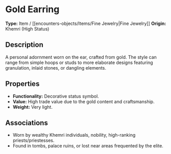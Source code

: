 # Gold Earring

**Type:** Item / [[encounters-objects/Items/Fine Jewelry|Fine Jewelry]]
**Origin:** Khemri (High Status)

## Description
A personal adornment worn on the ear, crafted from gold. The style can range from simple hoops or studs to more elaborate designs featuring granulation, inlaid stones, or dangling elements.

## Properties
*   **Functionality:** Decorative status symbol.
*   **Value:** High trade value due to the gold content and craftsmanship.
*   **Weight:** Very light.

## Associations
*   Worn by wealthy Khemri individuals, nobility, high-ranking priests/priestesses.
*   Found in tombs, palace ruins, or lost near areas frequented by the elite. 